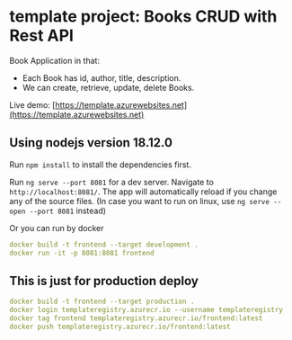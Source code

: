 # template project: Books CRUD with Rest API

Book Application in that:
- Each Book has id, author, title, description.
- We can create, retrieve, update, delete Books.

Live demo: [https://template.azurewebsites.net](https://template.azurewebsites.net)

## Using nodejs version 18.12.0

Run `npm install` to install the dependencies first.

Run `ng serve --port 8081` for a dev server. Navigate to `http://localhost:8081/`. The app will automatically reload if you change any of the source files.
(In case you want to run on linux, use `ng serve --open --port 8081` instead)

Or you can run by docker
```yml
docker build -t frontend --target development .
docker run -it -p 8081:8081 frontend
```

## This is just for production deploy
```yml
docker build -t frontend --target production .
docker login templateregistry.azurecr.io --username templateregistry
docker tag frontend templateregistry.azurecr.io/frontend:latest
docker push templateregistry.azurecr.io/frontend:latest
```